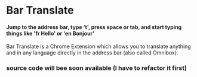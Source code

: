 # Bar Translate

#### Jump to the address bar, type 't', press space or tab, and start typing things like 'fr Hello' or 'en Bonjour'

Bar Translate is a Chrome Extension which allows you to translate anything and in any language directly in the address bar (also called Omnibox).




### source code will bee soon available (I have to refactor it first)
